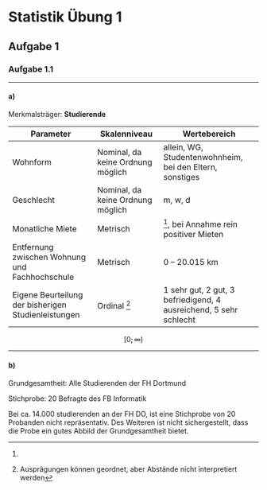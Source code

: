 # Statistik Übung 1


## Aufgabe 1

### Aufgabe 1.1

---

#### a)


Merkmalsträger: **Studierende**

| Parameter                                           | Skalenniveau                      | Wertebereich                                                      |
| --------------------------------------------------- | --------------------------------- | ----------------------------------------------------------------- |
| Wohnform                                            | Nominal, da keine Ordnung möglich | allein, WG, Studentenwohnheim, bei den Eltern, sonstiges          |
| Geschlecht                                          | Nominal, da keine Ordnung möglich | m, w, d                                                           |
| Monatliche Miete                                    | Metrisch                          | [^2], bei Annahme rein positiver Mieten                           |
| Entfernung zwischen Wohnung und Fachhochschule      | Metrisch                          | 0 – 20.015 km                                                     |
| Eigene Beurteilung der bisherigen Studienleistungen | Ordinal [^1]                      | 1 sehr gut, 2 gut, 3 befriedigend, 4 ausreichend, 5 sehr schlecht |

[^1]: Ausprägungen können geordnet, aber Abstände nicht interpretiert werden

[^2]:
$$ [0; \infty) $$

---

#### b)

Grundgesamtheit: Alle Studierenden der FH Dortmund

Stichprobe: 20 Befragte des FB Informatik

Bei ca. 14.000 studierenden an der FH DO, ist eine Stichprobe von 20 Probanden nicht repräsentativ.
Des Weiteren ist nicht sichergestellt, dass die Probe ein gutes Abbild der Grundgesamtheit bietet.
